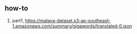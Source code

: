 ## how-to

1. part1, https://malaya-dataset.s3-ap-southeast-1.amazonaws.com/summary/gigawords/translated-0.json